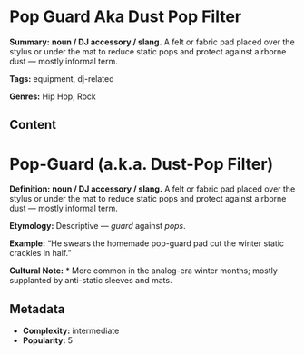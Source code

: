 # Pop Guard Aka Dust Pop Filter

**Summary:** **noun / DJ accessory / slang.** A felt or fabric pad placed over the stylus or under the mat to reduce static pops and protect against airborne dust — mostly informal term.

**Tags:** equipment, dj-related

**Genres:** Hip Hop, Rock

## Content

# Pop-Guard (a.k.a. Dust-Pop Filter)

**Definition:** **noun / DJ accessory / slang.** A felt or fabric pad placed over the stylus or under the mat to reduce static pops and protect against airborne dust — mostly informal term.

**Etymology:** Descriptive — *guard* against *pops*.

**Example:** “He swears the homemade pop-guard pad cut the winter static crackles in half.”

**Cultural Note:** * More common in the analog-era winter months; mostly supplanted by anti-static sleeves and mats.

## Metadata

- **Complexity:** intermediate
- **Popularity:** 5
